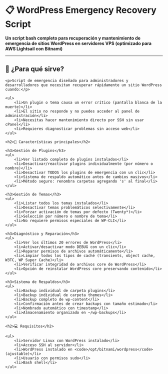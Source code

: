 <h1>📋 WordPress Emergency Recovery Script</h1>
    
<p><strong>Un script bash completo para recuperación y mantenimiento de emergencia de sitios WordPress en servidores VPS (optimizado para AWS Lightsail con Bitnami)</strong></p>
<hr>
<h2>🚨 ¿Para qué sirve?</h2>
    
    <p>Script de emergencia diseñado para administradores y desarrolladores que necesitan recuperar rápidamente un sitio WordPress cuando:</p>
    
    <ul>
        <li>Un plugin o tema causa un error crítico (pantalla blanca de la muerte)</li>
        <li>El sitio no responde y no puedes acceder al panel de administración</li>
        <li>Necesitas hacer mantenimiento directo por SSH sin usar cPanel</li>
        <li>Requieres diagnosticar problemas sin acceso web</li>
    </ul>
    
    <h2>🎯 Características principales</h2>
    
    <h3>Gestión de Plugins</h3>
    <ul>
        <li>Ver listado completo de plugins instalados</li>
        <li>Desactivar/reactivar plugins individualmente (por número o nombre)</li>
        <li>Desactivar TODOS los plugins de emergencia con un clic</li>
        <li>Sistema de respaldo automático antes de cambios masivos</li>
        <li>Método seguro: renombra carpetas agregando 's' al final</li>
    </ul>
    
    <h3>Gestión de Temas</h3>
    <ul>
        <li>Listar todos los temas instalados</li>
        <li>Desactivar temas problemáticos selectivamente</li>
        <li>Forzar activación de temas por defecto (Twenty*)</li>
        <li>Selección por número o nombre de tema</li>
        <li>No requiere permisos especiales de WP-CLI</li>
    </ul>
    
    <h3>Diagnóstico y Reparación</h3>
    <ul>
        <li>Ver los últimos 20 errores de WordPress</li>
        <li>Activar/desactivar modo DEBUG con un clic</li>
        <li>Reparar permisos de archivos automáticamente</li>
        <li>Limpiar todos los tipos de caché (transients, object cache, W3TC, WP Super Cache)</li>
        <li>Verificar integridad de archivos core de WordPress</li>
        <li>Opción de reinstalar WordPress core preservando contenido</li>
    </ul>
    
    <h3>Sistema de Respaldos</h3>
    <ul>
        <li>Backup individual de carpeta plugins</li>
        <li>Backup individual de carpeta themes</li>
        <li>Backup completo de wp-content</li>
        <li>Confirmación antes de crear backups con tamaño estimado</li>
        <li>Nombrado automático con timestamp</li>
        <li>Almacenamiento organizado en ~/wp-backups</li>
    </ul>
    
    <h2>💻 Requisitos</h2>
    
    <ul>
        <li>Servidor Linux con WordPress instalado</li>
        <li>Acceso SSH al servidor</li>
        <li>WordPress instalado en <code>/opt/bitnami/wordpress</code> (ajustable)</li>
        <li>Usuario con permisos sudo</li>
        <li>Bash shell</li>
    </ul>
